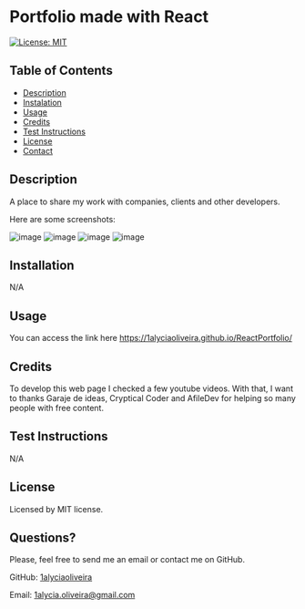 # Portfolio made with React

[![License: MIT](https://img.shields.io/badge/License-MIT-yellow.svg)](https://opensource.org/licenses/MIT)
  
## Table of Contents
* [Description](#description)
* [Instalation](#instalation)
* [Usage](#usage)
* [Credits](#credits)
* [Test Instructions](#test-instructions)
* [License](#license)
* [Contact](#contact)

## Description
A place to share my work with companies, clients and other developers.

Here are some screenshots:

![image](https://github.com/1alyciaoliveira/ReactPortfolio/assets/108914238/f0f10fed-cb8c-43ab-bf2a-358db50e5a9e)
![image](https://github.com/1alyciaoliveira/ReactPortfolio/assets/108914238/d3e01177-d44d-45b3-ba70-e3b542690d43)
![image](https://github.com/1alyciaoliveira/ReactPortfolio/assets/108914238/1701d134-0d4e-48a2-9a5b-afe8380eb60d)
![image](https://github.com/1alyciaoliveira/ReactPortfolio/assets/108914238/62b6f4b9-ee47-4ea3-9fa6-b89c41534e67)


## Installation
N/A

## Usage
You can access the link here https://1alyciaoliveira.github.io/ReactPortfolio/

## Credits
To develop this web page I checked a few youtube videos. With that, I want to thanks Garaje de ideas, Cryptical Coder and AfileDev for helping so many people with free content. 

## Test Instructions
N/A


## License
Licensed by MIT license.

## Questions?
Please, feel free to send me an email or contact me on GitHub.

GitHub: [1alyciaoliveira](https://github.com/1alyciaoliveira)

Email: 1alycia.oliveira@gmail.com
